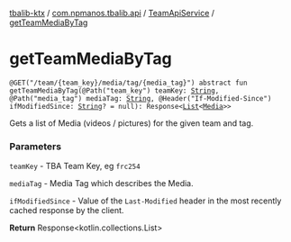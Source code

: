 [tbalib-ktx](../../index.md) / [com.npmanos.tbalib.api](../index.md) / [TeamApiService](index.md) / [getTeamMediaByTag](./get-team-media-by-tag.md)

# getTeamMediaByTag

`@GET("/team/{team_key}/media/tag/{media_tag}") abstract fun getTeamMediaByTag(@Path("team_key") teamKey: `[`String`](https://kotlinlang.org/api/latest/jvm/stdlib/kotlin/-string/index.html)`, @Path("media_tag") mediaTag: `[`String`](https://kotlinlang.org/api/latest/jvm/stdlib/kotlin/-string/index.html)`, @Header("If-Modified-Since") ifModifiedSince: `[`String`](https://kotlinlang.org/api/latest/jvm/stdlib/kotlin/-string/index.html)`? = null): Response<`[`List`](https://kotlinlang.org/api/latest/jvm/stdlib/kotlin.collections/-list/index.html)`<`[`Media`](../../com.npmanos.tbalib.model/-media/index.md)`>>`

Gets a list of Media (videos / pictures) for the given team and tag.

### Parameters

`teamKey` - TBA Team Key, eg `frc254`

`mediaTag` - Media Tag which describes the Media.

`ifModifiedSince` - Value of the `Last-Modified` header in the most recently cached response by the client.

**Return**
Response&lt;kotlin.collections.List&gt;

